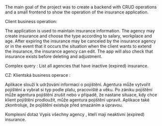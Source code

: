 The main goal of the project was to create a backend with CRUD operations and a small frontend to show the operation  of the insurance application.

Client business operation:

The application is used to maintain insurance information. The agency may create
insurance and choose the type according to salary, workplace and age. After expiring
the insurance may be canceled by the insurance agency or in the event that it occurs
the situation when the client wants to extend the insurance, the insurance agency can
edit. The app will also check that insurance exists before deleting and
adjustment.

Complex query :
List all agencies that have inactive (expired) insurance.


CZ:
Klientská business operace :

Aplikace slouží k udržování informací o pojištění. Agentura může vytvořit 
pojištění a vybrat si typ podle platu, pracoviště a věku. Po zániku 
pojištění může agentura pojištění zrušit nebo v případě, že nastane 
situace, kdy chce klient pojištění prodloužit, může agentura pojištění 
upravit. Aplikace také zkontroluje, že  pojištění existuje před smazáním a 
úpravou.

Komplexní dotaz Vypis všechny agency , kteří maji  neaktivní (expired) insurance.
